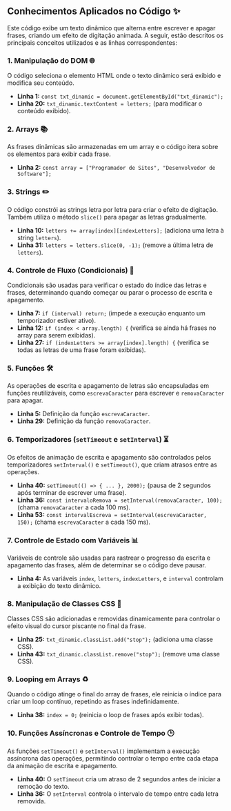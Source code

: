## Conhecimentos Aplicados no Código ✨

Este código exibe um texto dinâmico que alterna entre escrever e apagar frases, criando um efeito de digitação animada. A seguir, estão descritos os principais conceitos utilizados e as linhas correspondentes:

### 1. Manipulação do DOM 🌐  
O código seleciona o elemento HTML onde o texto dinâmico será exibido e modifica seu conteúdo.

- **Linha 1:** `const txt_dinamic = document.getElementById("txt_dinamic");`
- **Linha 20:** `txt_dinamic.textContent = letters;` (para modificar o conteúdo exibido).

### 2. Arrays 📚  
As frases dinâmicas são armazenadas em um array e o código itera sobre os elementos para exibir cada frase.

- **Linha 2:** `const array = ["Programador de Sites", "Desenvolvedor de Software"];`

### 3. Strings ✏️  
O código constrói as strings letra por letra para criar o efeito de digitação. Também utiliza o método `slice()` para apagar as letras gradualmente.

- **Linha 10:** `letters += array[index][indexLetters];` (adiciona uma letra à string `letters`).
- **Linha 31:** `letters = letters.slice(0, -1);` (remove a última letra de `letters`).

### 4. Controle de Fluxo (Condicionais) 🔄  
Condicionais são usadas para verificar o estado do índice das letras e frases, determinando quando começar ou parar o processo de escrita e apagamento.

- **Linha 7:** `if (interval) return;` (impede a execução enquanto um temporizador estiver ativo).
- **Linha 12:** `if (index < array.length) {` (verifica se ainda há frases no array para serem exibidas).
- **Linha 27:** `if (indexLetters >= array[index].length) {` (verifica se todas as letras de uma frase foram exibidas).

### 5. Funções 🛠️  
As operações de escrita e apagamento de letras são encapsuladas em funções reutilizáveis, como `escrevaCaracter` para escrever e `removaCaracter` para apagar.

- **Linha 5:** Definição da função `escrevaCaracter`.
- **Linha 29:** Definição da função `removaCaracter`.

### 6. Temporizadores (`setTimeout` e `setInterval`) ⏳  
Os efeitos de animação de escrita e apagamento são controlados pelos temporizadores `setInterval()` e `setTimeout()`, que criam atrasos entre as operações.

- **Linha 40:** `setTimeout(() => { ... }, 2000);` (pausa de 2 segundos após terminar de escrever uma frase).
- **Linha 36:** `const intervaloRemova = setInterval(removaCaracter, 100);` (chama `removaCaracter` a cada 100 ms).
- **Linha 53:** `const intervalEscreva = setInterval(escrevaCaracter, 150);` (chama `escrevaCaracter` a cada 150 ms).

### 7. Controle de Estado com Variáveis 📊  
Variáveis de controle são usadas para rastrear o progresso da escrita e apagamento das frases, além de determinar se o código deve pausar.

- **Linha 4:** As variáveis `index`, `letters`, `indexLetters`, e `interval` controlam a exibição do texto dinâmico.

### 8. Manipulação de Classes CSS 🎨  
Classes CSS são adicionadas e removidas dinamicamente para controlar o efeito visual do cursor piscante no final da frase.

- **Linha 25:** `txt_dinamic.classList.add("stop");` (adiciona uma classe CSS).
- **Linha 43:** `txt_dinamic.classList.remove("stop");` (remove uma classe CSS).

### 9. Looping em Arrays ♻️  
Quando o código atinge o final do array de frases, ele reinicia o índice para criar um loop contínuo, repetindo as frases indefinidamente.

- **Linha 38:** `index = 0;` (reinicia o loop de frases após exibir todas).

### 10. Funções Assíncronas e Controle de Tempo 🕒  
As funções `setTimeout()` e `setInterval()` implementam a execução assíncrona das operações, permitindo controlar o tempo entre cada etapa da animação de escrita e apagamento.

- **Linha 40:** O `setTimeout` cria um atraso de 2 segundos antes de iniciar a remoção do texto.
- **Linha 36:** O `setInterval` controla o intervalo de tempo entre cada letra removida.
